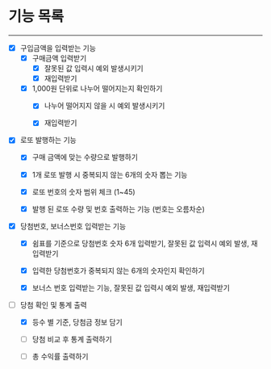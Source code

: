 # 기능 목록

---

- [x] 구입금액을 입력받는 기능
    - [x] 구매금액 입력받기
        - [x] 잘못된 값 입력시 예외 발생시키기
        - [x] 재입력받기
    - [x] 1,000원 단위로 나누어 떨어지는지 확인하기
      - [x] 나누어 떨어지지 않을 시 예외 발생시키기
      - [x] 재입력받기
  
 
- [x] 로또 발행하는 기능
    - [x] 구매 금액에 맞는 수량으로 발행하기
    - [x] 1개 로또 발행 시 중복되지 않는 6개의 숫자 뽑는 기능
    - [x] 로또 번호의 숫자 범위 체크 (1~45)
    - [x] 발행 된 로또 수량 및 번호 출력하는 기능 (번호는 오름차순)
  
  
- [x] 당첨번호, 보너스번호 입력받는 기능
    - [x] 쉼표를 기준으로 당첨번호 숫자 6개 입력받기, 잘못된 값 입력시 예외 발생, 재입력받기
    - [x] 입력한 당첨번호가 중복되지 않는 6개의 숫자인지 확인하기
    - [x] 보너스 번호 입력받는 기능, 잘못된 값 입력시 예외 발생, 재입력받기
  
 
- [ ] 당첨 확인 및 통계 출력
    - [x] 등수 별 기준, 당첨금 정보 담기
    - [ ] 당첨 비교 후 통계 출력하기
    - [ ] 총 수익률 출력하기


